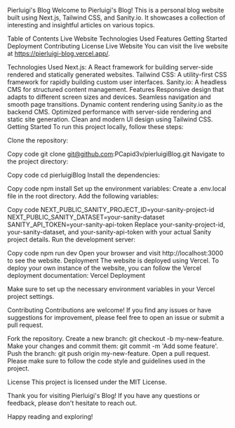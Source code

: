 Pierluigi's Blog
Welcome to Pierluigi's Blog! This is a personal blog website built using Next.js, Tailwind CSS, and Sanity.io. It showcases a collection of interesting and insightful articles on various topics.

Table of Contents
Live Website
Technologies Used
Features
Getting Started
Deployment
Contributing
License
Live Website
You can visit the live website at https://pierluigi-blog.vercel.app/.

Technologies Used
Next.js: A React framework for building server-side rendered and statically generated websites.
Tailwind CSS: A utility-first CSS framework for rapidly building custom user interfaces.
Sanity.io: A headless CMS for structured content management.
Features
Responsive design that adapts to different screen sizes and devices.
Seamless navigation and smooth page transitions.
Dynamic content rendering using Sanity.io as the backend CMS.
Optimized performance with server-side rendering and static site generation.
Clean and modern UI design using Tailwind CSS.
Getting Started
To run this project locally, follow these steps:

Clone the repository:

Copy code
git clone git@github.com:PCapid3v/pierluigiBlog.git
Navigate to the project directory:

Copy code
cd pierluigiBlog
Install the dependencies:

Copy code
npm install
Set up the environment variables:
Create a .env.local file in the root directory.
Add the following variables:

Copy code
NEXT_PUBLIC_SANITY_PROJECT_ID=your-sanity-project-id
NEXT_PUBLIC_SANITY_DATASET=your-sanity-dataset
SANITY_API_TOKEN=your-sanity-api-token
Replace your-sanity-project-id, your-sanity-dataset, and your-sanity-api-token with your actual Sanity project details.
Run the development server:

Copy code
npm run dev
Open your browser and visit http://localhost:3000 to see the website.
Deployment
The website is deployed using Vercel. To deploy your own instance of the website, you can follow the Vercel deployment documentation: Vercel Deployment

Make sure to set up the necessary environment variables in your Vercel project settings.

Contributing
Contributions are welcome! If you find any issues or have suggestions for improvement, please feel free to open an issue or submit a pull request.

Fork the repository.
Create a new branch: git checkout -b my-new-feature.
Make your changes and commit them: git commit -m 'Add some feature'.
Push the branch: git push origin my-new-feature.
Open a pull request.
Please make sure to follow the code style and guidelines used in the project.

License
This project is licensed under the MIT License.

Thank you for visiting Pierluigi's Blog! If you have any questions or feedback, please don't hesitate to reach out.

Happy reading and exploring!